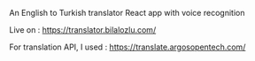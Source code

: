 An English to Turkish translator React app with voice recognition

Live on : https://translator.bilalozlu.com/

For translation API, I used : https://translate.argosopentech.com/ 
